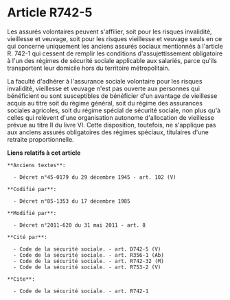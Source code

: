 # Article R742-5

Les assurés volontaires peuvent s'affilier, soit pour les risques invalidité, vieillesse et veuvage, soit pour les risques
vieillesse et veuvage seuls en ce qui concerne uniquement les anciens assurés sociaux mentionnés à l'article R. 742-1 qui
cessent de remplir les conditions d'assujettissement obligatoire à l'un des régimes de sécurité sociale applicable aux
salariés, parce qu'ils transportent leur domicile hors du territoire métropolitain. 

La faculté d'adhérer à l'assurance sociale volontaire pour les risques invalidité, vieillesse et veuvage n'est pas ouverte
aux personnes qui bénéficient ou sont susceptibles de bénéficier d'un avantage de vieillesse acquis au titre soit du régime
général, soit du régime des assurances sociales agricoles, soit du régime spécial de sécurité sociale, non plus qu'à celles
qui relèvent d'une organisation autonome d'allocation de vieillesse prévue au titre II du livre VI. Cette disposition,
toutefois, ne s'applique pas aux anciens assurés obligatoires des régimes spéciaux, titulaires d'une retraite
proportionnelle.

**Liens relatifs à cet article**

	**Anciens textes**:

	  - Décret n°45-0179 du 29 décembre 1945 - art. 102 (V)

	**Codifié par**:

	  - Décret n°85-1353 du 17 décembre 1985

	**Modifié par**:

	  - Décret n°2011-620 du 31 mai 2011 - art. 8

	**Cité par**:

	  - Code de la sécurité sociale. - art. D742-5 (V)
	  - Code de la sécurité sociale. - art. R356-1 (Ab)
	  - Code de la sécurité sociale. - art. R742-32 (M)
	  - Code de la sécurité sociale. - art. R753-2 (V)

	**Cite**:

	  - Code de la sécurité sociale. - art. R742-1
